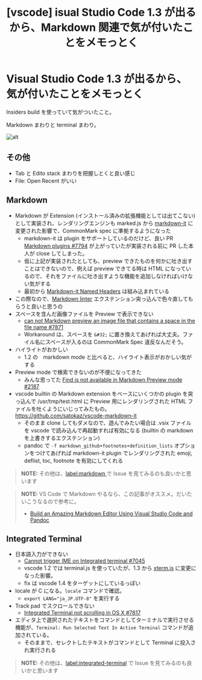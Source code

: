 ﻿---
layout: post
title:  "[vscode] isual Studio Code 1.3 が出るから、Markdown 関連で気が付いたことをメモっとく"
---

# Visual Studio Code 1.3 が出るから、気が付いたことをメモっとく

Insiders build を使っていて気がついたこと。

Markdown まわりと terminal まわり。


![alt](https://raw.githubusercontent.com/satokaz/vscode-markdown-it/images/スクリーンショット%202016-07-07%2021.19.52.png)

## その他

* Tab と Edito stack まわりを把握しとくと良い感じ
* File: Open Recent がいい

## Markdown

* Markdown が Extension (インストール済みの拡張機能としては出てこない) として実装され、レンダリングエンジンも marked.js から [markdown-it](https://github.com/markdown-it/markdown-it) に変更された影響で、CommonMark spec に準拠するようになった
  * markdown-it は plugin をサポートしているのだけど、良い PR [Markdown plugins #7794](https://github.com/Microsoft/vscode/pull/7794) が上がっていたが実装される前に PR した本人が close してしまった。
  * 仮に上記が実装されたとしても、preview できたものを何かに吐き出すことはできないので、例えば preview できてる時は HTML になっているので、それをファイルに吐き出すような機能を追加しなければいけない気がする
  * 最初から [Markdown-it Named Headers](https://github.com/leff/markdown-it-named-headers) は組み込まれている
* この際なので、[Markdown linter](https://marketplace.visualstudio.com/items?itemName=DavidAnson.vscode-markdownlint) エクステンション突っ込んで色々直してもらうと良いと思うの
* スペースを含んだ画像ファイルを Preview で表示できない
  * [can not Markdown preview an image file that contains a space in the file name #7871](https://github.com/Microsoft/vscode/issues/7871)
  * Workaround は、スペースを `&#32;` に置き換えてあげれば大丈夫。ファイル名にスペースが入るのは CommonMark Spec 違反なんだそう。
* ハイライトがおかしい
  * 1.2 の　markdown mode と比べると、ハイライト表示がおかしい気がする
* Preview mode で検索できないのが不便になってきた
  * みんな思ってた [Find is not available in Markdown Preview mode #2187](https://github.com/Microsoft/vscode/issues/2187)
* vscode builtin の Markdown extension をベースにいくつかの plugin を突っ込んで /usr/tmp/test.html に Preview 用にレンダリングされた HTML ファイルを吐くようにいじってみたもの。https://github.com/satokaz/vscode-markdown-it
  * そのまま clone してもダメなので、遊んでみたい場合は .vsix ファイルを vscode で読み込んで再起動すれば有効になる (builtin の markdown を上書きするエクステンション)
  * pandoc で `-f markdown_github+footnotes+definition_lists` オプションをつけてあげれば markdown-it plugin でレンダリングされた emoji, deflist, toc, footnote を有効にしてくれる

> **NOTE:** その他は、[label:markdown ](https://github.com/Microsoft/vscode/issues?utf8=✓&q=label%3Amarkdown%2) で Issue を見てみるのも良いかと思います

>**NOTE:** VS Code で Markdown やるなら、この記事がオススメ。だいたいこうなるので参考に。
> * [Build an Amazing Markdown Editor Using Visual Studio Code and Pandoc](http://thisdavej.com/build-an-amazing-markdown-editor-using-visual-studio-code-and-pandoc/)

## Integrated Terminal

* 日本語入力ができない
  * [Cannot trigger IME on Integrated terminal #7045](https://github.com/Microsoft/vscode/issues/7045)
  * vscode 1.2 では terminal.js を使っていたが、1.3 から [xterm.js](https://github.com/sourcelair/xterm.js) に変更になった影響。
  * fix は vscode 1.4 をターゲットにしているっぽい
* locale が C になる。`locale` コマンドで確認。
  * `export LANG="ja_JP.UTF-8"` を実行する
* Track pad でスクロールできない
  * [Integrated Terminal not scrolling in OS X #7817](https://github.com/Microsoft/vscode/issues/7817)
* エディタ上で選択されたテキストをコマンドとしてターミナルで実行させる機能が、`Terminal: Run Selected Text In Active Terminal` コマンドが追加されている。
  * そのままで、セレクトしたテキストがコマンドとして Terminal に投入され実行される

> **NOTE:** その他は、[label:integrated-terminal](https://github.com/Microsoft/vscode/issues?utf8=✓&q=%20label%3Aintegrated-terminal%20) で Issue を見てみるのも良いかと思います


